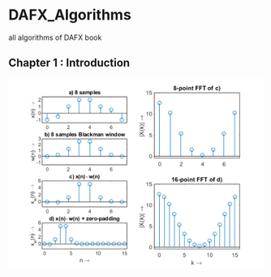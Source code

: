 # DAFX_Algorithms
all algorithms of DAFX book

## Chapter 1 : Introduction

<p align="center"><img src="Chapter1-Introduction/img/M15.png" width="600" /></p>
